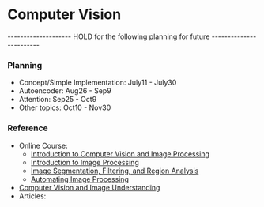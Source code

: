 # Computer Vision

-------------------- HOLD for the following planning for future ------------------------

### Planning
   * Concept/Simple Implementation: July11 - July30
   * Autoencoder: Aug26 - Sep9
   * Attention: Sep25 - Oct9
   * Other topics: Oct10 - Nov30

### Reference
* Online Course:
   * [Introduction to Computer Vision and Image Processing](https://www.coursera.org/learn/introduction-computer-vision-watson-opencv)
   * [Introduction to Image Processing](https://www.coursera.org/learn/introduction-image-processing/home/week/3)
   * [Image Segmentation, Filtering, and Region Analysis](https://www.coursera.org/learn/image-segmentation/home/week/1)
   * [Automating Image Processing](https://www.coursera.org/learn/automating-image-processing/home/week/1)
* [Computer Vision and Image Understanding](https://www.sciencedirect.com/journal/computer-vision-and-image-understanding/vol/221/suppl/C)	
* Articles:
